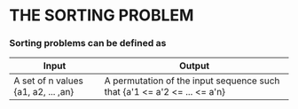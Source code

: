 # THE SORTING PROBLEM

### Sorting problems can be defined as

| Input | Output |
| --- | --- |
|  A set of n values {a1, a2, ... ,an} | A permutation of the input sequence such that {a'1 <= a'2 <= ... <= a'n} |
